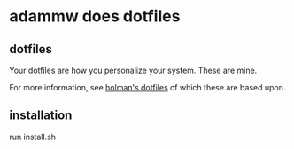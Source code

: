 # adammw does dotfiles

## dotfiles

Your dotfiles are how you personalize your system. These are mine.

For more information, see [holman's dotfiles](https://github.com/holman/dotfiles) of which these are based upon.

## installation

run install.sh
